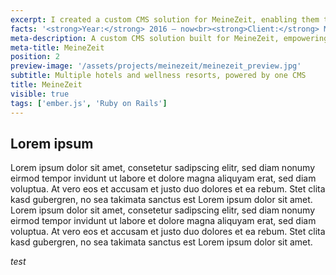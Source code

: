 ```yaml
---
excerpt: I created a custom CMS solution for MeineZeit, enabling them to effortlessly manage multiple websites for their hotels and wellness resorts from one central platform. This tailored system streamlines content updates, ensures consistent branding, and provides seamless control, making it easier than ever for MeineZeit to maintain a unified online presence across all their properties.
facts: '<strong>Year:</strong> 2016 — now<br><strong>Client:</strong> MeineZeit<br><strong>Technology:</strong> ember.js, Ruby on Rails'
meta-description: A custom CMS solution built for MeineZeit, empowering them to manage multiple hotel and wellness resort websites from a single, centralized platform—streamlining updates and maintaining consistent branding effortlessly.
meta-title: MeineZeit
position: 2
preview-image: '/assets/projects/meinezeit/meinezeit_preview.jpg'
subtitle: Multiple hotels and wellness resorts, powered by one CMS
title: MeineZeit
visible: true
tags: ['ember.js', 'Ruby on Rails']
---
```


## Lorem ipsum

Lorem ipsum dolor sit amet, consetetur sadipscing elitr, sed diam nonumy eirmod tempor invidunt ut labore et dolore magna aliquyam erat, sed diam voluptua. At vero eos et accusam et justo duo dolores et ea rebum. Stet clita kasd gubergren, no sea takimata sanctus est Lorem ipsum dolor sit amet. Lorem ipsum dolor sit amet, consetetur sadipscing elitr, sed diam nonumy eirmod tempor invidunt ut labore et dolore magna aliquyam erat, sed diam voluptua. At vero eos et accusam et justo duo dolores et ea rebum. Stet clita kasd gubergren, no sea takimata sanctus est Lorem ipsum dolor sit amet.

_test_
